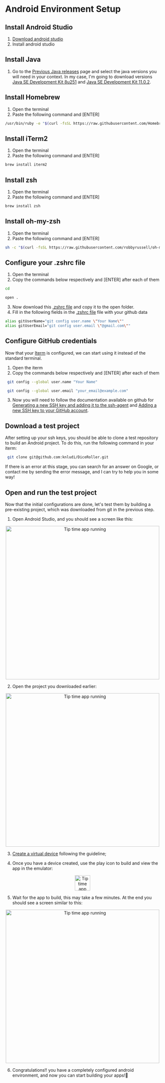 # Android Environment Setup

## Install Android Studio
1. [Download android studio]
2. Install android studio

## Install Java
1. Go to the [Previous Java releases] page and select the java versions you will need in your context. In my case, I'm going to download versions [Java SE Development Kit 8u251] and [Java SE Development Kit 11.0.2].

## Install Homebrew
1. Open the terminal
2. Paste the following command and [ENTER]
```sh
/usr/bin/ruby -e "$(curl -fsSL https://raw.githubusercontent.com/Homebrew/install/master/install)"
```
## Install iTerm2
1. Open the terminal
2. Paste the following command and [ENTER]
```sh
brew install iterm2
```

## Install zsh
1. Open the terminal
2. Paste the following command and [ENTER]
```sh
brew install zsh
```

## Install oh-my-zsh
1. Open the terminal
2. Paste the following command and [ENTER]
```sh
sh -c "$(curl -fsSL https://raw.githubusercontent.com/robbyrussell/oh-my-zsh/master/tools/install.sh)"
```

## Configure your .zshrc file
1. Open the terminal
2. Copy the commands below respectively and [ENTER] after each of them

```sh
cd
```

```sh
open .
```
3. Now download this [.zshrc file] and copy it to the open folder.
4. Fill in the following fields in the [.zshrc file] file with your github data
```sh
alias gitUserName="git config user.name \"Your Name\""
alias gitUserEmail="git config user.email \"@gmail.com\""
```

## Configure GitHub credentials

Now that your [Iterm] is configured, we can start using it instead of the standard terminal.

1. Open the iterm
2. Copy the commands below respectively and [ENTER] after each of them
```sh
 git config --global user.name "Your Name"
```
```sh
 git config --global user.email "your_email@example.com"
```

3. Now you will need to follow the documentation available on github for [Generating a new SSH key and adding it to the ssh-agent] and [Adding a new SSH key to your GitHub account].

## Download a test project 

After setting up your ssh keys, you should be able to clone a test repository to build an Android project. To do this, run the following command in your iterm:
```sh
 git clone git@github.com:knludi/DiceRoller.git
```
If there is an error at this stage, you can search for an answer on Google, or contact me by sending the error message, and I can try to help you in some way!

## Open and run the test project

Now that the initial configurations are done, let's test them by building a pre-existing project, which was downloaded from git in the previous step.

1. Open Android Studio, and you should see a screen like this:

<div align="center">
<img align="center" alt="Tip time app running" height="500" src="https://github.com/knludi/android-environment-setup/blob/master/README/home-android-studio.png">
</div>

2. Open the project you downloaded earlier: 

<div align="center">
<img align="center" alt="Tip time app running" height="500" src="https://github.com/knludi/android-environment-setup/blob/master/README/open-project.png">
</div>

3. [Create a virtual device] following the guideline;

4. Once you have a device created, use the play icon to build and view the app in the emulator:

<div align="center">
<img align="center" alt="Tip time app running" height="50" src="https://github.com/knludi/android-environment-setup/blob/master/README/play-app.png">
</div>

5. Wait for the app to build, this may take a few minutes. At the end you should see a screen similar to this:

<div align="center">
<img align="center" alt="Tip time app running" height="500" src="https://github.com/knludi/android-environment-setup/blob/master/README/environment-working.png">
</div>

6. Congratulations!! you have a completely configured android environment, and now you can start building your apps!🥳 

   [download android studio]: <https://developer.android.com/studio>
   [.zshrc file]: <https://github.com/knludi/android-environment-setup/blob/master/.zshrc>
   [Previous Java releases]: <https://www.oracle.com/java/technologies/downloads/archive/>
   [Create a virtual device]: <https://developer.android.com/studio/run/managing-avds>
   [Java SE Development Kit 11.0.2]: <https://download.oracle.com/otn/java/jdk/11.0.2+9/f51449fcd52f4d52b93a989c5c56ed3c/jdk-11.0.2_osx-x64_bin.dmg>
   [Java SE Development Kit 8u251]: <https://www.oracle.com/java/technologies/javase/javase8u211-later-archive-downloads.html#license-lightbox>
   [Iterm]: <https://iterm2.com/>
   [Generating a new SSH key and adding it to the ssh-agent]: <https://docs.github.com/en/authentication/connecting-to-github-with-ssh/generating-a-new-ssh-key-and-adding-it-to-the-ssh-agent>
   [Adding a new SSH key to your GitHub account]: <https://docs.github.com/en/authentication/connecting-to-github-with-ssh/adding-a-new-ssh-key-to-your-github-account>



   

